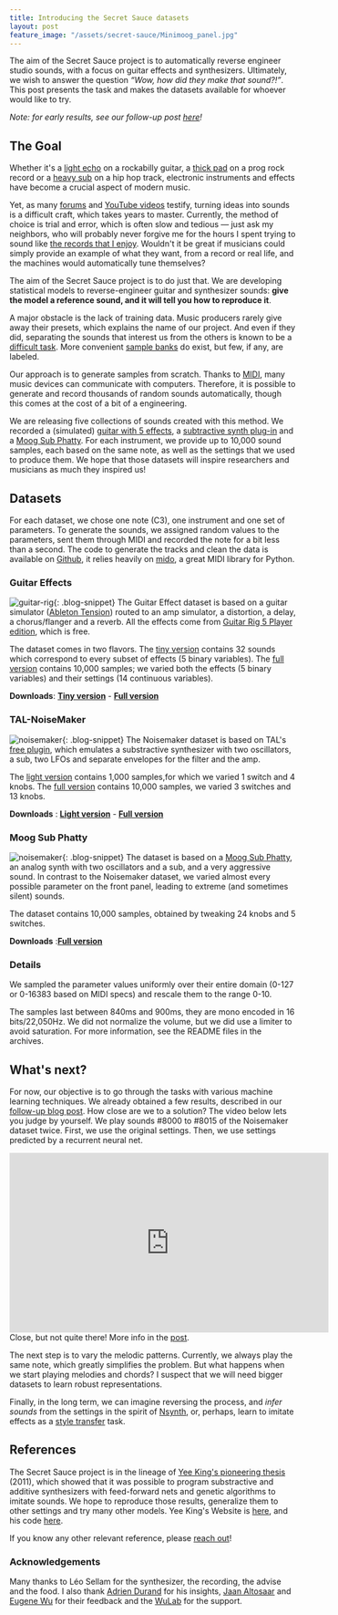 ```yaml
---
title: Introducing the Secret Sauce datasets
layout: post
feature_image: "/assets/secret-sauce/Minimoog_panel.jpg"
---
```


The aim of the Secret Sauce project is to automatically reverse engineer studio sounds, with a focus on guitar effects and synthesizers. Ultimately, we wish to answer the question <i><q>Wow, how did they make that sound?!</q></i>.
This post presents the task and makes the datasets available for whoever would like to try.

<!-- more -->


*Note: for early results, see our follow-up post <a href="{{ site.baseurl }}{% post_url 2018-01-13-Secret-Sauce-First-Results %}">here</a>!*


## The Goal

Whether it's a <a href="https://www.youtube.com/watch?v=fWm3mm6CdIQ">light echo</a> on a rockabilly guitar, a <a href="https://www.youtube.com/watch?v=4w8pbGz7E8c">thick pad</a> on a prog rock record or a <a href="https://www.youtube.com/watch?v=meXPbvp3ldg">heavy sub</a> on a hip hop track, electronic instruments and effects have become a crucial aspect of modern music.

Yet, as many <a href="https://www.soundonsound.com/forum/viewforum.php?f=23">forums</a> and <a href="https://www.youtube.com/watch?v=atvtBE6t48M">YouTube videos</a> testify, turning ideas into sounds is a difficult craft, which takes years to master. Currently, the method of choice is trial and error, which is often slow and tedious &mdash; just ask my neighbors, who will probably never forgive me for the hours I spent trying to sound like <a href="https://www.youtube.com/watch?v=UbkqE4fpvdI">the records that I enjoy</a>. Wouldn't it be great if musicians could simply provide an example of what they want, from a record or real life, and the machines would automatically tune themselves?

The aim of the Secret Sauce project is to do just that.  We are developing statistical models to reverse-engineer guitar and synthesizer sounds: **give the model a reference sound, and it will tell you how to reproduce it**.

A major obstacle is the lack of training data. Music producers rarely give away their presets, which explains the name of our project. And even if they did, separating the sounds that interest us from the others is known to be a <a href="https://en.wikipedia.org/wiki/Source_separation">difficult task</a>. More convenient <a href="http://www.musicradar.com/news/tech/sampleradar-976-free-classic-synth-samples-225241">sample banks</a> do exist, but few, if any, are labeled.

Our approach is to generate samples from scratch. Thanks to <a href="https://en.wikipedia.org/wiki/MIDI">MIDI</a>, many music devices can communicate with computers. Therefore, it is possible to generate and record thousands of random sounds automatically, though this comes at the cost of a bit of a engineering.

We are releasing five collections of sounds created with this method. We recorded a (simulated) <a href="https://www.native-instruments.com/en/products/komplete/guitar/guitar-rig-5-player/download/">guitar with 5 effects</a>, a <a href="https://tal-software.com/products/tal-noisemaker">subtractive synth plug-in</a> and a <a href="https://www.moogmusic.com/products/phattys/sub-phatty">Moog Sub Phatty</a>. For each instrument, we provide up to 10,000 sound samples, each based on the same note, as well as the settings that we used to produce them. We hope that those datasets will inspire researchers and musicians as much they inspired us!




## Datasets

For each dataset, we chose one note (C3), one instrument and one set of parameters. To generate the sounds, we assigned random values to the parameters, sent them through MIDI and recorded the note for a bit less than a second. The code to generate the tracks and clean the data is available on <a href="https://github.com/tsellam/secret-sauce/">Github</a>, it relies heavily on <a href="https://github.com/olemb/mido">mido</a>, a great MIDI library for Python.




### Guitar Effects
![guitar-rig](/assets/secret-sauce/guitar-rig.jpg){: .blog-snippet}
The Guitar Effect dataset is based on a guitar simulator (<a href="https://www.ableton.com/en/packs/tension/">Ableton Tension</a>) routed to an amp simulator, a distortion, a delay, a chorus/flanger and a reverb. All the effects come from <a href="https://www.native-instruments.com/en/products/komplete/guitar/guitar-rig-5-player/">Guitar Rig 5 Player edition</a>, which is free.

The dataset comes in two flavors. The <a href="https://drive.google.com/open?id=1QL4HLUNds6rm3T0XlWFWy3V_5DKy-yTy">tiny version</a> contains 32 sounds which correspond to every subset of effects (5 binary variables). The <a href="https://drive.google.com/file/d/1b-0anGE1csjUBiTLR1Ji6dOv53IswOQv/view?usp=sharing">full version</a> contains 10,000 samples; we varied both the effects (5 binary variables) and their settings (14 continuous variables).

**Downloads**:
 <a href="https://drive.google.com/open?id=1QL4HLUNds6rm3T0XlWFWy3V_5DKy-yTy">**Tiny version**</a> -
 <a href="https://drive.google.com/file/d/1b-0anGE1csjUBiTLR1Ji6dOv53IswOQv">**Full version**</a>


### TAL-NoiseMaker
![noisemaker](/assets/secret-sauce/noisemaker.png){: .blog-snippet} The Noisemaker dataset is based on TAL's <a href="https://tal-software.com/products/tal-noisemaker">free plugin</a>, which emulates a substractive synthesizer with two oscillators, a sub, two LFOs and separate envelopes for the filter and the amp.

The <a href="https://drive.google.com/file/d/18Q6q9jKayFjwJ-gC84opHz1LSozHSeNi/view?usp=sharing">light version</a> contains 1,000 samples,for which we varied 1 switch and 4 knobs. The <a href="https://drive.google.com/open?id=1-QRmDChzf9MLsgOvUe4HemVqslPlH5ET">full version</a> contains 10,000 samples, we varied 3 switches and 13 knobs.

**Downloads** : <a href="https://drive.google.com/file/d/18Q6q9jKayFjwJ-gC84opHz1LSozHSeNi">**Light version**</a> - <a href="https://drive.google.com/open?id=1-QRmDChzf9MLsgOvUe4HemVqslPlH5ET">**Full version**</a>



### Moog Sub Phatty
![noisemaker](/assets/secret-sauce/moog-sub-phatty.jpg){: .blog-snippet} The dataset is based on a <a href="https://www.moogmusic.com/products/phattys/sub-phatty">Moog Sub Phatty</a>, an analog synth with two oscillators and a sub, and a very aggressive sound. In contrast to the Noisemaker dataset, we varied almost every possible parameter on the front panel, leading to extreme (and sometimes silent) sounds.

The dataset contains 10,000 samples, obtained by tweaking 24 knobs and 5 switches.

**Downloads** :<a href="https://drive.google.com/file/d/1ZIcsoY0Cr8mUcBB8UqfjMRH1_weewUA0">**Full version**</a>

### Details
We sampled the parameter values uniformly over their entire domain (0-127 or 0-16383 based on MIDI specs) and rescale them to the range 0-10.

The samples last between 840ms and 900ms, they are mono encoded in 16 bits/22,050Hz. We did not normalize the volume, but we did use a limiter to avoid saturation. For more information, see the README files in the archives.


## What's next?

For now, our objective is to go through the tasks with various machine learning techniques. We already obtained a few results, described in our <a href="{{ site.baseurl }}{% post_url 2018-01-13-Secret-Sauce-First-Results %}">follow-up blog post</a>. How close are we to a solution? The video below lets you judge by yourself. We play sounds #8000 to #8015 of the Noisemaker dataset twice. First, we use the original settings. Then, we use settings predicted by a recurrent neural net.
<iframe width="560" height="315" src="https://www.youtube.com/embed/YLJU9CkSgTs" frameborder="0" allow="autoplay; encrypted-media" allowfullscreen></iframe>
Close, but not quite there! More info in the <a href="{{ site.baseurl }}{% post_url 2018-01-13-Secret-Sauce-First-Results %}">post</a>.

The next step is to vary the melodic patterns. Currently, we always play the same note, which greatly simplifies the problem. But what happens when we start playing melodies and chords? I suspect that we will need bigger datasets to learn robust representations.

Finally, in the long term, we can imagine reversing the process, and <i>infer sounds</i> from the settings in the spirit of <a href="https://magenta.tensorflow.org/nsynth">Nsynth</a>, or, perhaps, learn to imitate effects as a <a href="http://ieeexplore.ieee.org/abstract/document/7780634/">style transfer</a> task.



## References
The Secret Sauce project is in the lineage of <a href="http://www.yeeking.net/matthew_yee-king_dphil_thesis_2011.pdf">Yee King's pioneering thesis</a> (2011), which showed that it was possible to program substractive and additive synthesizers with feed-forward nets and genetic algorithms to imitate sounds. We hope to reproduce those results, generalize them to other settings and try many other models. Yee King's Website is <a href="http://www.yeeking.net/">here</a>, and his code <a href="https://github.com/yeeking/dx7-programmer">here</a>.

If you know any other relevant reference, please <a href="mailto:thibault.sellam@gmail.com">reach out</a>!

### Acknowledgements
Many thanks to Léo Sellam for the synthesizer, the recording, the advise and the food. I also thank <a href="https://bonvoyageorganisation.com/">Adrien Durand</a> for his insights, <a href="https://jaan.io/">Jaan Altosaar</a> and <a href="http://eugenewu.net/">Eugene Wu</a> for their feedback and the <a href="https://cudbg.github.io/lab/">WuLab</a> for the support.
